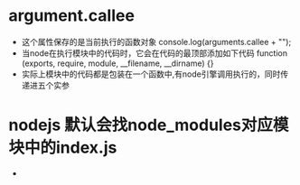 # argument.callee
  - 这个属性保存的是当前执行的函数对象
    console.log(arguments.callee + "");
  - 当node在执行模块中的代码时，它会在代码的最顶部添加如下代码
    function (exports, require, module, __filename, __dirname) {}
  - 实际上模块中的代码都是包装在一个函数中,有node引擎调用执行的，同时传递进五个实参


# nodejs 默认会找node_modules对应模块中的index.js
  - 